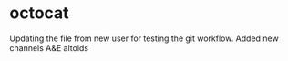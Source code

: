 # octocat
Updating the file from new user for testing the git workflow.
Added new channels A&E
altoids
